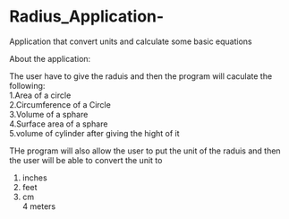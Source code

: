 # Radius_Application-
Application that convert  units and calculate some basic equations </br>

About the application:</br>

The user have to give the raduis and then the program will caculate the following:</br>
1.Area of a circle</br>
2.Circumference of a Circle</br>
3.Volume of a sphare</br>
4.Surface area of a sphare</br>
5.volume of cylinder after giving the hight of it</br>

THe program  will also allow the user to put the unit of the raduis and then the user will be able to convert the unit to</br>
1. inches</br>
2. feet</br>
3. cm </br>
4 meters </br>

